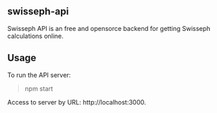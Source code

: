 ## swisseph-api

Swisseph API is an free and opensorce backend for getting Swisseph calculations online. 

## Usage

To run the API server:

> npm start

Access to server by URL: http://localhost:3000.